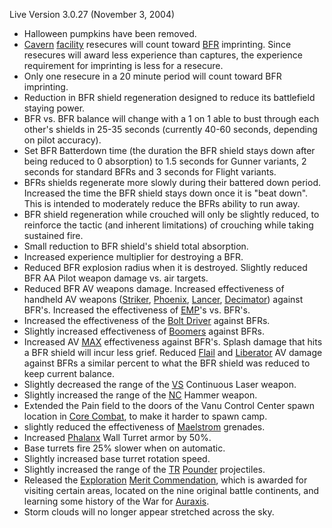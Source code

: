 Live Version 3.0.27 (November 3, 2004)

- Halloween pumpkins have been removed.
- [Cavern](../locations/Caverns.md) [facility](../locations/Facilities.md) resecures will count toward
  [BFR](../vehicles/BattleFrame_Robotics.md) imprinting. Since resecures will
  award less experience than captures, the experience requirement for imprinting
  is less for a resecure.
- Only one resecure in a 20 minute period will count toward BFR imprinting.
- Reduction in BFR shield regeneration designed to reduce its battlefield
  staying power.
- BFR vs. BFR balance will change with a 1 on 1 able to bust through each
  other's shields in 25-35 seconds (currently 40-60 seconds, depending on pilot
  accuracy).
- Set BFR Batterdown time (the duration the BFR shield stays down after being
  reduced to 0 absorption) to 1.5 seconds for Gunner variants, 2 seconds for
  standard BFRs and 3 seconds for Flight variants.
- BFRs shields regenerate more slowly during their battered down period.
  Increased the time the BFR shield stays down once it is "beat down". This is
  intended to moderately reduce the BFRs ability to run away.
- BFR shield regeneration while crouched will only be slightly reduced, to
  reinforce the tactic (and inherent limitations) of crouching while taking
  sustained fire.
- Small reduction to BFR shield's shield total absorption.
- Increased experience multiplier for destroying a BFR.
- Reduced BFR explosion radius when it is destroyed. Slightly reduced BFR AA
  Pilot weapon damage vs. air targets.
- Reduced BFR AV weapons damage. Increased effectiveness of handheld AV weapons
  ([Striker](../weapons/Striker.md), [Phoenix](../weapons/Phoenix.md),
  [Lancer](../weapons/Lancer.md), [Decimator](../weapons/Decimator.md)) against
  BFR's. Increased the effectiveness of [EMP](../commands/EMP.md)'s vs. BFR's.
- Increased the effectiveness of the [Bolt Driver](../weapons/Bolt_Driver.md)
  against BFRs.
- Slightly increased effectiveness of
  [Boomers](../weapons/Adaptive_Construction_Engine.md#remote-detonated-charge-boomer) against BFRs.
- Increased AV [MAX](../items/Mechanized_Assault_Exo-Suit.md) effectiveness
  against BFR's. Splash damage that hits a BFR shield will incur less grief.
  Reduced [Flail](../vehicles/Flail.md) and [Liberator](../vehicles/Liberator.md)
  AV damage against BFRs a similar percent to what the BFR shield was reduced to
  keep current balance.
- Slightly decreased the range of the [VS](../etc/Vanu_Sovereignty.md) Continuous Laser weapon.
- Slightly increased the range of the [NC](../etc/New_Conglomerate.md) Hammer
  weapon.
- Extended the Pain field to the doors of the Vanu Control Center spawn location
  in [Core Combat](../items/Core_Combat.md), to make it harder to spawn camp.
- slightly reduced the effectiveness of [Maelstrom](../weapons/Maelstrom.md) grenades.
- Increased [Phalanx](../items/Phalanx.md) Wall Turret armor by 50%.
- Base turrets fire 25% slower when on automatic.
- Slightly increased base turret rotation speed.
- Slightly increased the range of the [TR](../etc/Terran_Republic.md)
  [Pounder](../items/Pounder.md) projectiles.
- Released the [Exploration](../merits/Exploration.md)
  [Merit Commendation](../merits/Merit_Commendations.md), which is awarded for visiting
  certain areas, located on the nine original battle continents, and learning
  some history of the War for [Auraxis](../locations/Auraxis.md).
- Storm clouds will no longer appear stretched across the sky.

<!--[category:Patches](category:Patches.md)-->

